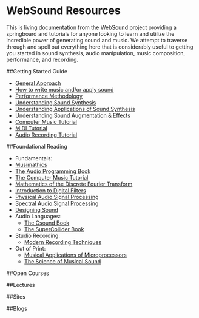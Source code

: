 # WebSound Resources

This is living documentation from the [WebSound](https://github.com/websound/WebSound) project providing a springboard and tutorials for anyone looking to learn and utilize the incredible power of generating sound and music. We attempt to traverse through and spell out everything here that is considerably useful to getting you started in sound synthesis, audio manipulation, music composition, performance, and recording.

##Getting Started Guide
* [General Approach](./general/readme.md)
* [How to write music and/or apply sound](./general/how-to-write.md)
* [Performance Methodology](./general/performance.md)
* [Understanding Sound Synthesis](./synthesis/readme.md)
* [Understanding Applications of Sound Synthesis](./application/readme.md)
* [Understanding Sound Augmentation & Effects](./augmentation/readme.md)
* [Computer Music Tutorial](./computer-music/readme.md)
* [MIDI Tutorial](./midi/readme.md)
* [Audio Recording Tutorial](./recording/readme.md)

##Foundational Reading
*  Fundamentals:
  * [Musimathics](http://musimathics.com/)
  * [The Audio Programming Book](https://mitpress.mit.edu/index.php?q=books/audio-programming-book)
  * [The Computer Music Tutorial](https://mitpress.mit.edu/index.php?q=books/computer-music-tutorial)
  * [Mathematics of the Discrete Fourier Transform](https://ccrma.stanford.edu/~jos/mdft/)
  * [Introduction to Digital Filters](https://ccrma.stanford.edu/~jos/filters/)
  * [Physical Audio Signal Processing](https://ccrma.stanford.edu/~jos/pasp/)
  * [Spectral Audio Signal Processing](https://ccrma.stanford.edu/~jos/sasp/)
  * [Designing Sound](https://mitpress.mit.edu/books/designing-sound)
* Audio Languages:
  * [The Csound Book](https://www.mitpress.mit.edu/books/csound-book)
  * [The SuperCollider Book](https://mitpress.mit.edu/index.php?q=books/supercollider-book)
* Studio Recording: 
  * [Modern Recording Techniques](https://www.routledge.com/Modern-Recording-Techniques-8th-Edition/Huber-Runstein/p/book/9780240821573)
* Out of Print:
  * [Musical Applications of Microprocessors](https://openlibrary.org/books/OL2543132M/Musical_applications_of_microprocessors)
  * [The Science of Musical Sound](https://books.google.com/books?id=QvmCQgAACAAJ&dq=the+science+of+musical+sound)  


##Open Courses

##Lectures

##Sites

##Blogs
